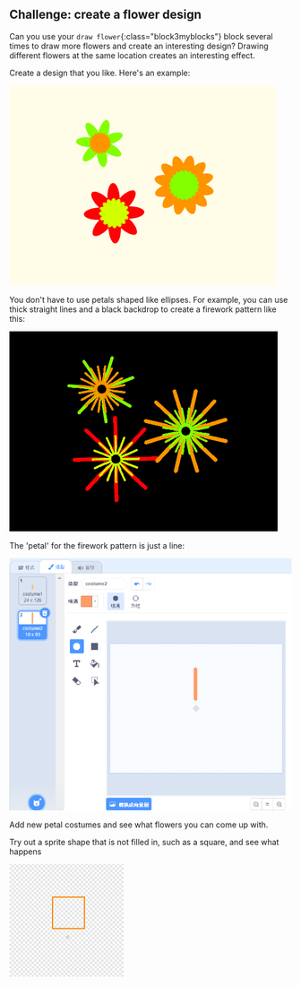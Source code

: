 ## Challenge: create a flower design

Can you use your `draw flower`{:class="block3myblocks"} block several times to draw more flowers and create an interesting design? Drawing different flowers at the same location creates an interesting effect.

Create a design that you like. Here's an example:

![截圖](images/flower-three.png)

You don't have to use petals shaped like ellipses. For example, you can use thick straight lines and a black backdrop to create a firework pattern like this:

![截圖](images/flower-fireworks.png)

The 'petal' for the firework pattern is just a line:

![截圖](images/flower-firework-petal.png)

Add new petal costumes and see what flowers you can come up with.

Try out a sprite shape that is not filled in, such as a square, and see what happens

![截圖](images/flower-square-petal.png)